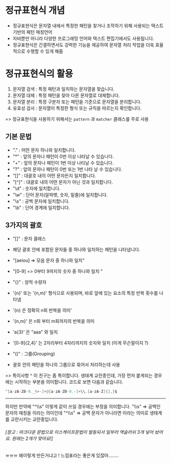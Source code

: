# 정규표현식 개념
- 정규표현식은 문자열 내에서 특정한 패턴을 찾거나 조작하기 위해
사용되는 텍스트 기반의 패턴 매칭언어
- 자바뿐만 아니라 다양한 프로그래밍 언어와 텍스트 편집기에서도 사용됩니다.
- 정규표현식은 간결하면서도 강력한 기능을 제공하여 문자열 처리 작업을 더욱 
효율적으로 수행할 수 있게 해줌

# 정규표현식의 활용

1. 문자열 검색 : 특정 패턴과 일치하는 문자열을 찾습니다.
2. 문자열 대체 : 특정 패턴을 찾아 다른 문자열로 대체합니다.
3. 문자열 분리 : 특정 구분자 또는 패턴을 기준으로 문자열을 분리합니다.
4. 유효성 검사 : 문자열이 특정한 형식 또는 규칙을 따르는지 확인합니다.

=> 정규표현식을 사용하기 위해서는 `pattern` 과 `matcher` 클래스를 주로 사용

## 기본 문법
- "." : 어떤 문자 하나와 일치합니다.
- "*" : 앞의 문자나 패턴이 0번 이상 나타날 수 있습니다.
- "+" : 앞의 문자나 패턴이 1번 이상 나타날 수 있습니다.
- "?" : 앞의 문자나 패턴이 0번 또는 1번 나타 날 수 있습니다.
- "[]" : 대괄호 내의 어떤 문자든지 일치합니다.
- "[^]" : 대괄호 내의 어떤 문자가 아닌 것과 일치합니다.
- "\d" : 숫자에 일치합니다.
- "\w" : 단어 문자(알파벳, 숫자, 밑줄)에 일치합니다.
- "\s" : 공백 문자에 일치합니다.
- "\b" : 단어 경계에 일치합니다.

## 3가지의 괄호
- "[]" : 문자 클래스 
- 해당 괄호 안에 포함된 문자들 중 하나와 일치하는 패턴을 나타냅니다.
- "[aeiou] => 모음 문자 중 하나와 일치"
- "[0-9] => 0부터 9까지의 숫자 중 하나와 일치 "

- "{}" : 양적 수량자
- '{n}' 또는 '{n,m}' 형식으로 사용되며, 바로 앞에 있는 요소의 특정 반복 횟수를 나타냄
- '{n} 은 정확히 n회 반복을 의미'
- '{n,m}' 은 n회 부터 m회까지의 반복을 의미
- 'a{3}' 은 "aaa" 와 일치
- '[0-9]{2,4}' 는 2자리부터 4자리까지의 숫자와 일치 (이게 무슨말이지 ?)

- "()" : 그룹(Grouping)
- 괄호 안의 패턴을 하나의 그룹으로 묶어서 처리하는데 사용


=> 특이사항
^ 이 친구는 좀 특이합니다.
생태계 교란종인데, 가장 먼저 붙게되는 경우에는 시작하는 부분을 의미합니다.
코드로 보면 다음과 같습니다.

```java
^[a-zA-Z0-9._%+-]+@[a-zA-Z0-9.-]+\\.[a-zA-Z]{2,}$
```



---
하지만 만약에 "^\\\s" 이렇게 같이 쓰일 경우에는 부정을 의미합니다.
"\\\s" => 공백인 문자의 매칭을 이라는 의미인데
"^\\\s" => 공백 문자가 아니라면 이라는 의미로 생태계를 교란시키는 교란종입니다.

###### [참고 : 마크다운 문법으로 이스케이프문법이 발동되서 일부러 역슬러쉬 3개 넣어 놨어요. 원래는 2개가 맞아요!]


ㅠㅠㅠ 왜이렇게 만든거냐고 ! 느낌표라는 좋은게 있잖아........

